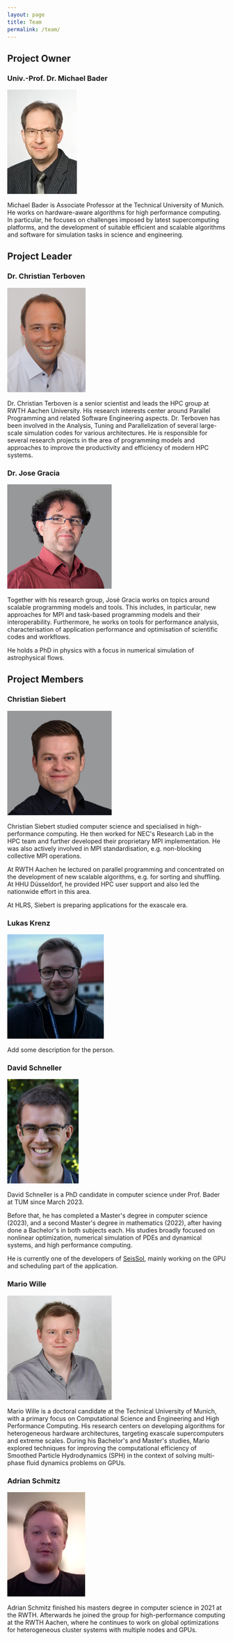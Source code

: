 ```yaml
---
layout: page
title: Team
permalink: /team/
---
```


## Project Owner
### Univ.-Prof. Dr. Michael Bader
<img src="../assets/img/Bader.jpg" height="240" />

Michael Bader is Associate Professor at the Technical University of Munich. He works on hardware-aware algorithms for high performance computing. In particular, he focuses on challenges imposed by latest supercomputing platforms, and the development of suitable efficient and scalable algorithms and software for simulation tasks in science and engineering. 

## Project Leader
### Dr. Christian Terboven
<img src="../assets/img/Terboven.jpeg" height="240" />

Dr. Christian Terboven is a senior scientist and leads the HPC group at RWTH Aachen University. His research interests center around Parallel Programming and related Software Engineering aspects. Dr. Terboven has been involved in the Analysis, Tuning and Parallelization of several large-scale simulation codes for various architectures. He is responsible for several research projects in the area of programming models and approaches to improve the productivity and efficiency of modern HPC systems.

### Dr. Jose Gracia
<img src="../assets/img/Gracia.jpg" height="240" />

Together with his research group, José Gracia works on topics around scalable programming models and tools. This includes, in particular, new approaches for MPI and task-based programming models and their interoperability. Furthermore, he works on tools for performance analysis, characterisation of application performance and optimisation of scientific codes and workflows.

He holds a PhD in physics with a focus in numerical simulation of astrophysical flows.

## Project Members
### Christian Siebert
<img src="../assets/img/Siebert.jpg" height="240" />

Christian Siebert studied computer science and specialised in high-performance computing. He then worked for NEC's Research Lab in the HPC team and further developed their proprietary MPI implementation. He was also actively involved in MPI standardisation, e.g. non-blocking collective MPI operations.

At RWTH Aachen he lectured on parallel programming and concentrated on the development of new scalable algorithms, e.g. for sorting and shuffling. At HHU Düsseldorf, he provided HPC user support and also led the nationwide effort in this area.

At HLRS, Siebert is preparing applications for the exascale era.

### Lukas Krenz
<img src="../assets/img/Krenz.jpg" height="240" />

Add some description for the person.

### David Schneller
<img src="../assets/img/Schneller.jpg" height="240" />

David Schneller is a PhD candidate in computer science under Prof. Bader at TUM since March 2023.

Before that, he has completed a Master's degree in computer science (2023), and a second Master's degree in mathematics (2022), after having done a Bachelor's in both subjects each. His studies broadly focused on nonlinear optimization, numerical simulation of PDEs and dynamical systems, and high performance computing.

He is currently one of the developers of [SeisSol](https://seissol.org/), mainly working on the GPU and scheduling part of the application.

### Mario Wille
<img src="../assets/img/Mario_Wille.webp" height="240" />

Mario Wille is a doctoral candidate at the Technical University of Munich, with a primary focus on Computational Science and Engineering and High Performance Computing. His research centers on developing algorithms for heterogeneous hardware architectures, targeting exascale supercomputers and extreme scales. During his Bachelor's and Master's studies, Mario explored techniques for improving the computational efficiency of Smoothed Particle Hydrodynamics (SPH) in the context of solving multi-phase fluid dynamics problems on GPUs.

### Adrian Schmitz
<img src="../assets/img/Schmitz.png" height="240" />

Adrian Schmitz finished his masters degree in computer science in 2021 at the RWTH. Afterwards he joined the group for high-performance computing at the RWTH Aachen, where he continues to work on global optimizations for heterogeneous cluster systems with multiple nodes and GPUs. 



